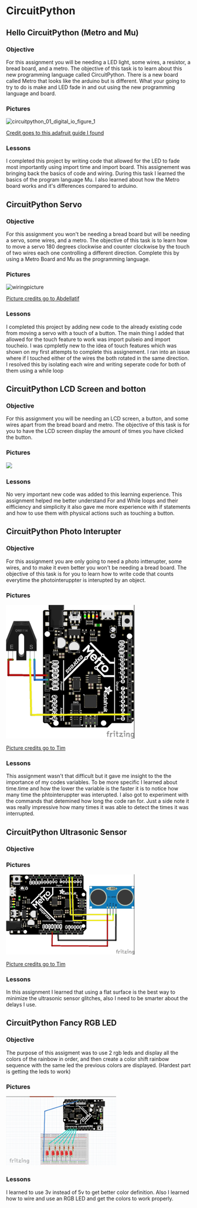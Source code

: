 # CircuitPython
## Hello CircuitPython (Metro and Mu)
### Objective
For this assignment you will be needing a LED light, some wires, a resistor, a bread board, and a metro. The objective of this task is to learn about this new programming language called CircuitPython. There is a new board called Metro that looks like the arduino but is different. What your going to try to do is make and LED fade in and out using the new programming language and board.

### Pictures
![circuitpython_01_digital_io_figure_1](https://user-images.githubusercontent.com/54993981/68688544-e8322b00-053c-11ea-9dc8-f1a2ed58d18d.png)

[Credit goes to this adafruit guide I found](https://learn.adafruit.com/circuitpython-digital-inputs-and-outputs/digital-outputs)

### Lessons
I completed this project by writing code that allowed for the LED to fade most importantly using import time and import board. This assignement was bringing back the basics of code and wiring. During this task I learned the basics of the program language Mu. I also learned about how the Metro board works and it's differences compared to arduino. 




## CircuitPython Servo
### Objective
For this assignment you won't be needing a bread board but will be needing a servo, some wires, and a metro. The objective of this task is to learn how to move a servo 180 degrees clockwise and counter clockwise by the touch of two wires each one controlling a different direction. Complete this by using a Metro Board and Mu as the programming language.

### Pictures
![wiringpicture](https://user-images.githubusercontent.com/54993981/68686792-2e39bf80-053a-11ea-9003-1802b85f8b44.PNG)

[Picture credits go to Abdellatif](https://github.com/ayahya70/CircuitPython)

### Lessons
I completed this project by adding new code to the already existing code from moving a servo with a touch of a button. The main thing I added that allowed for the touch feature to work was import pulseio and import toucheio. I was cpmpletly new to the idea of touch features which was shown on my first attempts to complete this assignement. I ran into an issue where if I touched either of the wires the both rotated in the same direction. I resolved this by isolating each wire and writing seperate code for both of them using a while loop




## CircuitPython LCD Screen and botton
### Objective
For this assignment you will be needing an LCD screen, a button, and some wires apart from the bread board and metro. The objective of this task is for you to have the LCD screen display the amount of times you have clicked the button. 

### Pictures
<img src="media/metroboardLCD.jpg" width="300px" />

### Lessons
No very important new code was added to this learning experience. This assignment helped me better understand For and While loops and their eifficiency and simplicity it also gave me more experience with if statements and how to use them with physical actions such as touching a button. 




## CircuitPython Photo Interupter
### Objective
For this assignment you are only going to need a photo intterupter, some wires, and to make it even better you won't be needing a bread board. The objective of this task is for you to learn how to write code that counts everytime the photointeruppter is interupted by an object.

### Pictures
<img src="https://github.com/tweissm35/CircuitPython/blob/master/media/photointerrupter.jpg" width="350">

[Picture credits go to Tim](https://github.com/tweissm35/CircuitPython/blob/master/media/photointerrupter.jpg)

### Lessons
This assignment wasn't that difficult but it gave me insight to the the importance of my codes variables. To be more specific I learned about time.time and how the lower the variable is the faster it is to notice how many time the phtointeruppter was interupted. I also got to experiment with the commands that detemined how long the code ran for. Just a side note it was really impressive how many times it was able to detect the times it was interrupted.




## CircuitPython Ultrasonic Sensor
### Objective

### Pictures
<img src="https://github.com/tweissm35/CircuitPython/blob/master/media/ultrasonicsensor.jpg" width="350">

[Picture credits go to Tim](https://github.com/tweissm35/CircuitPython/blob/master/media/ultrasonicsensor.jpg)

### Lessons
In this assignment I learned that using a flat surface is the best way to minimize the ultrasonic sensor glitches, also I need to be smarter about the delays I use. 




## CircuitPython Fancy RGB LED
### Objective
The purpose of this assigment was to use 2 rgb leds and 
display all the colors of the rainbow in order, and then 
create a color shift rainbow sequence with the same led 
the previous colors are displayed. (Hardest part is 
getting the leds to work)

### Pictures
<img src= "media/FancyLED.png" width="300"> 

### Lessons
I learned to use 3v instead of 5v to get better color definition. Also I learned how to wire and use an RGB LED and get the colors to work properly. 






























